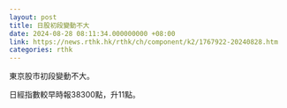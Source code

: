 ```yaml
---
layout: post
title: 日股初段變動不大
date: 2024-08-28 08:11:34.000000000 +08:00
link: https://news.rthk.hk/rthk/ch/component/k2/1767922-20240828.htm
categories: rthk
---
```


東京股市初段變動不大。

日經指數較早時報38300點，升11點。
